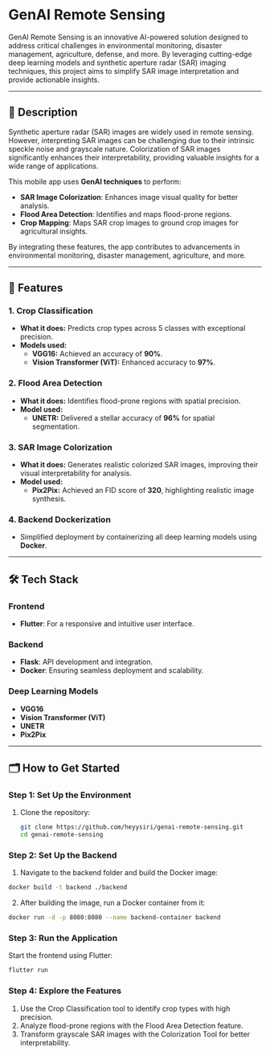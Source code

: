 # GenAI Remote Sensing

GenAI Remote Sensing is an innovative AI-powered solution designed to address critical challenges in environmental monitoring, disaster management, agriculture, defense, and more. By leveraging cutting-edge deep learning models and synthetic aperture radar (SAR) imaging techniques, this project aims to simplify SAR image interpretation and provide actionable insights.

---

## 🌟 Description

Synthetic aperture radar (SAR) images are widely used in remote sensing. However, interpreting SAR images can be challenging due to their intrinsic speckle noise and grayscale nature. Colorization of SAR images significantly enhances their interpretability, providing valuable insights for a wide range of applications.

This mobile app uses **GenAI techniques** to perform:
- **SAR Image Colorization**: Enhances image visual quality for better analysis.
- **Flood Area Detection**: Identifies and maps flood-prone regions.
- **Crop Mapping**: Maps SAR crop images to ground crop images for agricultural insights.

By integrating these features, the app contributes to advancements in environmental monitoring, disaster management, agriculture, and more.

---

## 🚀 Features

### 1. **Crop Classification**
- **What it does:** Predicts crop types across 5 classes with exceptional precision.
- **Models used:**
  - **VGG16:** Achieved an accuracy of **90%**.
  - **Vision Transformer (ViT):** Enhanced accuracy to **97%**.

### 2. **Flood Area Detection**
- **What it does:** Identifies flood-prone regions with spatial precision.
- **Model used:**
  - **UNETR:** Delivered a stellar accuracy of **96%** for spatial segmentation.

### 3. **SAR Image Colorization**
- **What it does:** Generates realistic colorized SAR images, improving their visual interpretability for analysis.
- **Model used:**
  - **Pix2Pix:** Achieved an FID score of **320**, highlighting realistic image synthesis.

### 4. **Backend Dockerization**
- Simplified deployment by containerizing all deep learning models using **Docker**.

---

## 🛠️ Tech Stack

### Frontend
- **Flutter**: For a responsive and intuitive user interface.

### Backend
- **Flask**: API development and integration.
- **Docker**: Ensuring seamless deployment and scalability.

### Deep Learning Models
- **VGG16**
- **Vision Transformer (ViT)**
- **UNETR**
- **Pix2Pix**

---

## 🗂️ How to Get Started

### Step 1: Set Up the Environment
1. Clone the repository:
   ```bash
   git clone https://github.com/heyysiri/genai-remote-sensing.git
   cd genai-remote-sensing
### Step 2: Set Up the Backend
1. Navigate to the backend folder and build the Docker image:
  ```bash
  docker build -t backend ./backend
  ```
2. After building the image, run a Docker container from it:
  ```bash
  docker run -d -p 8080:8080 --name backend-container backend
  ```

### Step 3: Run the Application
Start the frontend using Flutter:
   ```bash
   flutter run
   ```
### Step 4: Explore the Features
1. Use the Crop Classification tool to identify crop types with high precision.
2. Analyze flood-prone regions with the Flood Area Detection feature.
3. Transform grayscale SAR images with the Colorization Tool for better interpretability.

